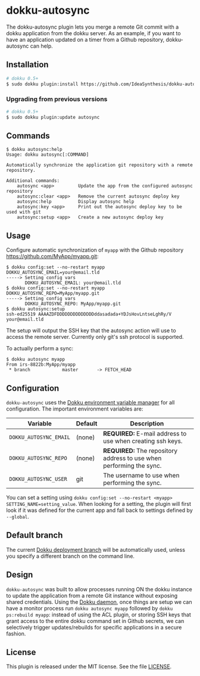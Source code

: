 # dokku-autosync

The dokku-autosync plugin lets you merge a remote Git commit with a dokku application from the dokku server. As an example, if you want to have an application updated on a timer from a Github repository, dokku-autosync can help.

## Installation

```sh
# dokku 0.5+
$ sudo dokku plugin:install https://github.com/IdeaSynthesis/dokku-autosync.git
```

### Upgrading from previous versions

```sh
# dokku 0.5+
$ sudo dokku plugin:update autosync
```

## Commands

```
$ dokku autosync:help
Usage: dokku autosync[:COMMAND]

Automatically synchronize the application git repository with a remote repository.

Additional commands:
    autosync <app>         Update the app from the configured autosync repository
    autosync:clear <app>   Remove the current autosync deploy key
    autosync:help          Display autosync help
    autosync:key <app>     Print out the autosync deploy key to be used with git
    autosync:setup <app>   Create a new autosync deploy key
```

## Usage

Configure automatic synchronization of `myapp` with the Github repository https://github.com/MyApp/myapp.git:

```
$ dokku config:set --no-restart myapp DOKKU_AUTOSYNC_EMAIL=your@email.tld
-----> Setting config vars
       DOKKU_AUTOSYNC_EMAIL: your@email.tld
$ dokku config:set --no-restart myapp DOKKU_AUTOSYNC_REPO=MyApp/myapp.git
-----> Setting config vars
       DOKKU_AUTOSYNC_REPO: MyApp/myapp.git
$ dokku autosync:setup
ssh-ed25519 AAAAZDFDDDDDDDDDDDDDDddasadada+YDJsHovLntseLghRy/V your@email.tld
```

The setup will output the SSH key that the autosync action will use to access the remote server. Currently only git's ssh protocol is supported.

To actually perform a sync:

```
$ dokku autosync myapp
From irs-8822b:MyApp/myapp
 * branch            master       -> FETCH_HEAD
```

## Configuration
`dokku-autosync` uses the [Dokku environment variable manager](http://dokku.viewdocs.io/dokku/configuration-management/) for all configuration. The important environment variables are:

Variable                   | Default     | Description
---------------------------|-------------|-------------------------------------------------------------------------
`DOKKU_AUTOSYNC_EMAIL`     | (none)      | **REQUIRED:** E-mail address to use when creating ssh keys.
`DOKKU_AUTOSYNC_REPO`      | (none)      | **REQUIRED:** The repository address to use when performing the sync.
`DOKKU_AUTOSYNC_USER`      | git         | The username to use when performing the sync.

You can set a setting using `dokku config:set --no-restart <myapp> SETTING_NAME=setting_value`. When looking for a setting, the plugin will first look if it was defined for the current app and fall back to settings defined by `--global`.

## Default branch

The current [Dokku deployment branch](http://dokku.viewdocs.io/dokku/deployment/methods/git/#changing-the-deploy-branch) will be automatically used, unless you specify a different branch on the command line.

## Design

`dokku-autosync` was built to allow processes running ON the dokku instance to update the application from a remote Git instance without exposing shared credentials. Using the [Dokku daemon](https://github.com/dokku/dokku-daemon), once things are setup we can have a monitor process run ```dokku autosync myapp``` followed by ```dokku ps:rebuild myapp```: instead of using the ACL plugin, or storing SSH keys that grant access to the entire dokku command set in Github secrets, we can selectively trigger updates/rebuilds for specific applications in a secure fashion.

## License

This plugin is released under the MIT license. See the file [LICENSE](LICENSE).
